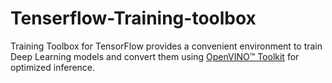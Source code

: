 # Tenserflow-Training-toolbox
 Training Toolbox for TensorFlow provides a convenient environment to train Deep Learning models and convert them using [OpenVINO™ Toolkit](https://software.intel.com/en-us/openvino-toolkit) for optimized inference.
